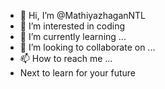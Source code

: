 - 👋 Hi, I’m @MathiyazhaganNTL
- 👀 I’m interested in coding
- 🌱 I’m currently learning ...
- 💞️ I’m looking to collaborate on ...
- 📫 How to reach me ...
- Next to learn for your future
